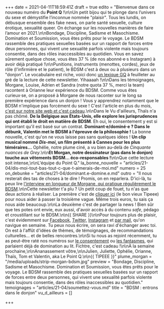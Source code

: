 +++
date = 2021-04-11T18:59:41Z
draft = true
edito = "Bienvenue dans ce nouveau numéro du **Point Q** !\n\nUn petit bijou qui te plonge dans l’univers du sexe et démystifie l’inconnue nommée \"plaisir\". Tous les lundis, on débusque ensemble des fake news, on parle santé sexuelle, culture érotique, sexualité queer. On échange sur les nouvelles manières de faire l’amour en 2021.\n\nBondage, Discipline, Sadisme et Masochisme. Domination et Soumission, vous êtes prêts pour le voyage. Le BDSM rassemble des pratiques sexuelles basées sur un rapport de forces entre deux personnes, qui vivent une sexualité parfois violente mais toujours consentie, dans des rôles inaccessibles au quotidien. Vous en savez sûrement quelque chose, vous êtes 37 % (de nos abonné·e·s Instagram) à avoir déjà pratiqué !\n\nPunitions, instruments (menottes, cordes), jeux de rôle (l'infirmière et le patient), le BDSM c'est à deux ou à plusieurs dans un \"donjon\". Le vocabulaire est riche, voici donc [un lexique GQ](https://www.gqmagazine.fr/sexe/action/articles/le-petit-guide-du-debutant-en-sadomasochisme/57300) à feuilleter au gré de la lecture de cette newsletter. Yihaaaah !\n\nDans les témoignages, Morgane, Louise, Adrien et Sandra (notre quota 37 %, merci la team) racontent à Orianne leur expérience du BDSM. Comme vous êtes curieux·se, on a proposé à Morgane de nous raconter sur le long sa première expérience dans un donjon ! Vous y apprendrez notamment que le BDSM n'implique pas forcément du sexe ! C'est l'article en plus du mois, [c'est sur notre site web et c'est cadeau](https://lepointq.com/en-plus/morgane-raconte-sa-premiere-soiree-bdsm/).\n\nDans le Vu d'ailleurs, Thaïs n'a pas chômé. **De la Belgique aux États-Unis, elle explore les jurisprudences qui ont établi le droit en matière de BDSM**. Eh oui, le consentement y est si important qu'il est basé sur un contrat. **Dominant·e/dominé·e ? Dans le débunk, Valentin met le BDSM à l'épreuve de la philosophie !** La bonne nouvelle, c'est qu'on ne vous laisse pas sans quelques idées ! **Un clip musical nommé _Dis-moi_, un film présenté à Cannes pour les plus téméraires...** Ophélie, notre plume ciné, a vu bien au-delà de _Cinquante nuances de Grey_.\n\n**Et Morgan, notre dessinateur (pas dans le donjon) touche aux vêtements BDSM... éco-responsables !**\n\nQue cette lecture soit intense,\n\nL'équipe du Point Q."
la_bonne_nouvelle = "articles/21-04/dis-moi-tout-bas-tout-c-que-t-aimerais-de-moi.md"
numero = 25
on_debunke = "articles/21-04/dominant.e-domine.e.md"
outro = "Il nous resterait des tas de choses à te dire ! Promis, on en reparlera. D'ici-là, tu peux lire [l'interview en longueur de Morgane, qui pratique régulièrement le BDSM](https://lepointq.com/en-plus/morgane-raconte-sa-premiere-soiree-bdsm/).\n\nCette newsletter t'a plu ? Un petit coup de fouet, tu n'as que deux actions à réaliser. La première c'est de [cliquer ici](https://fr.tipeee.com/le-point-q) (le bon vieux Tipeee) pour nous aider à passer la troisième vague. Même trois euros, tu sais ça nous aide beaucoup.\n\nLa deuxième c'est de partager la news ! Bien sûr que tes potes ont envie, eux aussi, d'avoir accès à du contenu _safe_, pédago et croustillant sur le BDSM.\n\n{{ SHARE }}\n\nPour toujours plus de plaisir, c'est évidemment sur [Facebook](https://www.facebook.com/lepointq.news), [Twitter,](https://twitter.com/LePointQ) [Instagram](https://www.instagram.com/lepoint.q/) et [par mail](mailto:contact@lepointq.com), qu'on navigue en semaine. Tu peux nous écrire, on sera ravi d'échanger avec toi. On est à l'affût d'idées de thèmes, de témoignages, de recommandations culturelles... et de belles rencontres.\n\nSi tu nous as rejoint récemment, tu as peut-être raté nos numéros sur [le consentement](https://lepointq.com/newsletters/je-consens-tu-consens-nous-consentons/) ou [les fantasmes](https://lepointq.com/newsletters/au-bout-de-nos-reves/), qui parlaient déjà de domination au lit. Fichtre, c'est cadeau !\n\nÀ la semaine prochaine,\n\nAnanassement vôtre,\n\nJulien, Juliette, Ophélie, Orianne, Thaïs, Tom et Valentin, aka Le Point Q.\n\n{{ TIPEEE }}"
plume_morgan = "/media/uploads/strip-morgan-bdsm.jpg"
preview = "Bondage, Discipline, Sadisme et Masochisme. Domination et Soumission, vous êtes prêts pour le voyage. Le BDSM rassemble des pratiques sexuelles basées sur un rapport de forces entre deux personnes, qui vivent une sexualité parfois violente mais toujours consentie, dans des rôles inaccessibles au quotidien."
temoignages = "articles/21-04/soumettez-vous.md"
title = "BDSM : entrons dans le donjon"
vu_d_ailleurs = []

+++
